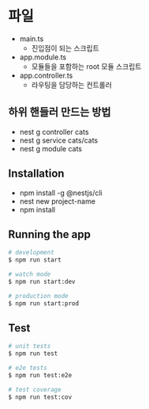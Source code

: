 # 파일
* main.ts
    * 진입점이 되는 스크립트
* app.module.ts
    * 모듈들을 포함하는 root 모듈 스크립트
* app.controller.ts
    * 라우팅을 담당하는 컨트롤러

## 하위 핸들러 만드는 방법
* nest g controller cats
* nest g service cats/cats
* nest g module cats

## Installation

* npm install -g @nestjs/cli
* nest new project-name
* npm install

## Running the app

```bash
# development
$ npm run start

# watch mode
$ npm run start:dev

# production mode
$ npm run start:prod
```

## Test

```bash
# unit tests
$ npm run test

# e2e tests
$ npm run test:e2e

# test coverage
$ npm run test:cov
```

